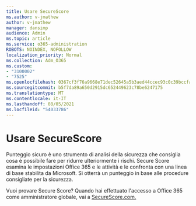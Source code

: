 ```yaml
---
title: Usare SecureScore
ms.author: v-jmathew
author: v-jmathew
manager: dansimp
audience: Admin
ms.topic: article
ms.service: o365-administration
ROBOTS: NOINDEX, NOFOLLOW
localization_priority: Normal
ms.collection: Adm_O365
ms.custom:
- "3100002"
- "7525"
ms.openlocfilehash: 0367cf3f76a9668e71dec52645a5b3aed44ccec93c0c39bccfa883212009633b
ms.sourcegitcommit: b5f7da89a650d2915dc652449623c78be6247175
ms.translationtype: MT
ms.contentlocale: it-IT
ms.lasthandoff: 08/05/2021
ms.locfileid: "54033786"
---
```

# <a name="use-securescore"></a>Usare SecureScore

Punteggio sicuro è uno strumento di analisi della sicurezza che consiglia cosa è possibile fare per ridurre ulteriormente i rischi. Secure Score esamina le impostazioni Office 365 e le attività e le confronta con una linea di base stabilita da Microsoft. Si otterrà un punteggio in base alle procedure consigliate per la sicurezza.

Vuoi provare Secure Score? Quando hai effettuato l'accesso a Office 365 come amministratore globale, vai a [SecureScore.com.](https://securescore.office.com/)
